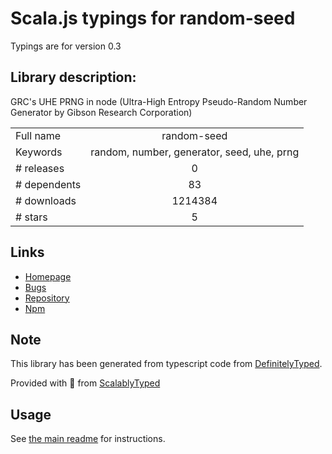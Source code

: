 
# Scala.js typings for random-seed

Typings are for version 0.3

## Library description:
GRC's UHE PRNG in node (Ultra-High Entropy Pseudo-Random Number Generator by Gibson Research Corporation)

|                    |                 |
| ------------------ | :-------------: |
| Full name          | random-seed |
| Keywords           | random, number, generator, seed, uhe, prng |
| # releases         | 0 |
| # dependents       | 83 |
| # downloads        | 1214384 |
| # stars            | 5 |

## Links
- [Homepage](https://github.com/skratchdot/random-seed)
- [Bugs](https://github.com/skratchdot/random-seed/issues)
- [Repository](https://github.com/skratchdot/random-seed)
- [Npm](https://www.npmjs.com/package/random-seed)
    


## Note
This library has been generated from typescript code from [DefinitelyTyped](https://definitelytyped.org).

Provided with :purple_heart: from [ScalablyTyped](https://github.com/oyvindberg/ScalablyTyped)

## Usage
See [the main readme](../../readme.md) for instructions.


